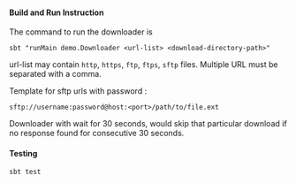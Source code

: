 #### Build and Run Instruction

The command to run the downloader is

```
sbt "runMain demo.Downloader <url-list> <download-directory-path>"
```

url-list may contain `http`, `https`, `ftp`, `ftps`, `sftp` files. Multiple URL must be separated with a comma.

Template for sftp urls with password : 
```$xslt
sftp://username:password@host:<port>/path/to/file.ext
```

Downloader with wait for 30 seconds, would skip that particular download if no response found for consecutive 30 seconds.

#### Testing

```
sbt test
```